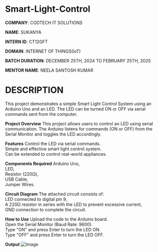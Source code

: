 # Smart-Light-Control

**COMPANY**: CODTECH IT SOLUTIONS

**NAME**: SUKANYA

**INTERN ID**: CT12GFT

**DOMAIN**: INTERNET OF THINGS(IoT)

**BATCH DURATION**: DECEMBER 25TH, 2024 TO FEBRUARY 25TH, 2025

**MENTOR NAME**: NEELA SANTOSH KUMAR

# DESCRIPTION
This project demonstrates a simple Smart Light Control System using an Arduino Uno and an LED. The LED can be turned ON or OFF via serial commands sent from the computer.

**Project Overview**
This project allows users to control an LED using serial communication. The Arduino listens for commands (ON or OFF) from the Serial Monitor and toggles the LED accordingly.

**Features**
Control the LED via serial commands.    
Simple and effective smart light control system.     
Can be extended to control real-world appliances.     

**Components Required**
Arduino Uno,    
LED,   
Resistor (220Ω),   
USB Cable,    
Jumper Wires. 

**Circuit Diagram**
The attached circuit consists of:    
LED connected to digital pin 9,     
A 220Ω resistor in series with the LED to prevent excessive current,       
GND connection to complete the circuit. 

**How to Use**
Upload the code to the Arduino board.     
Open the Serial Monitor (Baud Rate: 9600).     
Type "ON" and press Enter to turn the LED ON.    
Type "OFF" and press Enter to turn the LED OFF.    

**Output**
![Image](https://github.com/user-attachments/assets/22322ade-d6ae-43b0-91ea-d2e55b04096e)
